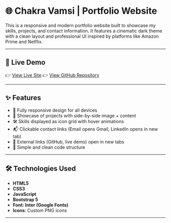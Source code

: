 # 🌐 Chakra Vamsi | Portfolio Website

This is a responsive and modern portfolio website built to showcase my skills, projects, and contact information. It features a cinematic dark theme with a clean layout and professional UI inspired by platforms like Amazon Prime and Netflix.

---

## 📸 Live Demo

👉 [View Live Site](https://portfolio-fvqmujx3q-chakravamsis-projects.vercel.app/)
👉 [View GitHub Repository](https://github.com/chakravamsi/portfolio)

---

## ✨ Features

- 📱 Fully responsive design for all devices
- 💼 Showcase of projects with side-by-side image + content
- 🛠️ Skills displayed as icon grid with hover animations
- 📬 Clickable contact links (Email opens Gmail, LinkedIn opens in new tab)
- 🔗 External links (GitHub, live demo) open in new tabs
- 📜 Simple and clean code structure

---

## 🛠️ Technologies Used

- **HTML5**
- **CSS3**
- **JavaScript**
- **Bootstrap 5**
- **Font: Inter (Google Fonts)**
- **Icons**: Custom PNG icons

---




